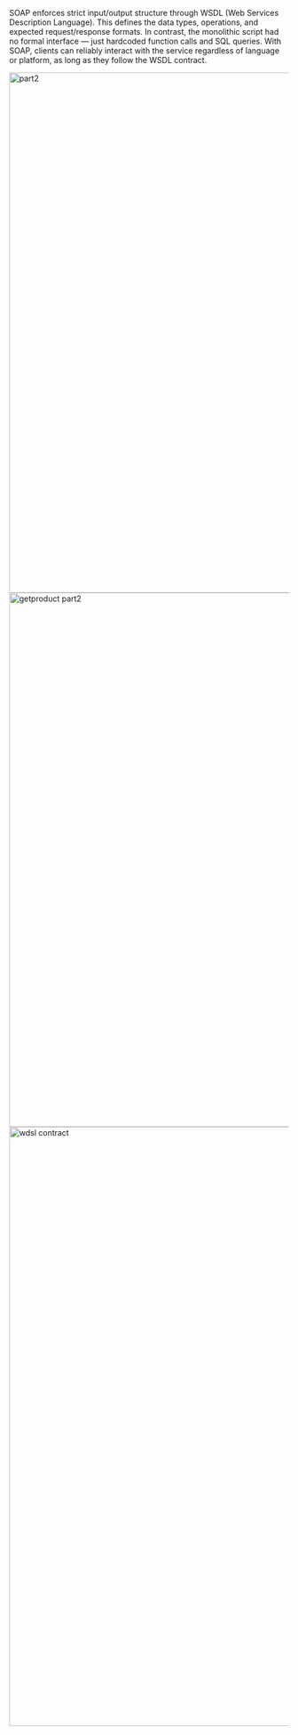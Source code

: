 SOAP enforces strict input/output structure through WSDL (Web Services Description Language). This defines the data types, operations, and expected request/response formats. In contrast, the monolithic script had no formal interface — just hardcoded function calls and SQL queries. With SOAP, clients can reliably interact with the service regardless of language or platform, as long as they follow the WSDL contract.

<img width="1108" height="936" alt="part2" src="https://github.com/user-attachments/assets/3da22f74-5393-48df-b61e-e99e12c1bbf7" />
<img width="1068" height="961" alt="getproduct part2" src="https://github.com/user-attachments/assets/ef23a0ff-bf44-440a-bb86-04985617f71b" />
<img width="1706" height="1078" alt="wdsl contract" src="https://github.com/user-attachments/assets/134c7c58-4525-4340-bcad-afb8ad5c5f46" />
